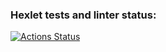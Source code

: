 ### Hexlet tests and linter status:
[![Actions Status](https://github.com/HeexMex/frontend-project-44/actions/workflows/hexlet-check.yml/badge.svg)](https://github.com/HeexMex/frontend-project-44/actions)